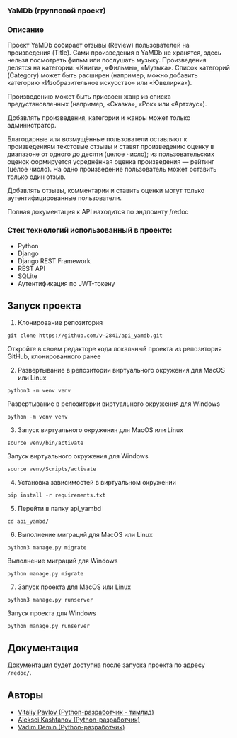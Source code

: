 ### YaMDb (групповой проект)
### Описание
Проект YaMDb собирает отзывы (Review) пользователей на произведения (Title).
Сами произведения в YaMDb не хранятся, здесь нельзя посмотреть фильм или послушать музыку.
Произведения делятся на категории: «Книги», «Фильмы», «Музыка».
Список категорий (Category) может быть расширен (например, можно добавить категорию «Изобразительное искусство» или «Ювелирка»).

Произведению может быть присвоен жанр из списка предустановленных (например, «Сказка», «Рок» или «Артхаус»).

Добавлять произведения, категории и жанры может только администратор.

Благодарные или возмущённые пользователи оставляют к произведениям текстовые отзывы и ставят произведению оценку в диапазоне от одного до десяти (целое число); из пользовательских оценок формируется усреднённая оценка произведения — рейтинг (целое число). На одно произведение пользователь может оставить только один отзыв.

Добавлять отзывы, комментарии и ставить оценки могут только аутентифицированные пользователи.

Полная документация к API находится по эндпоинту /redoc

### Стек технологий использованный в проекте:
-   Python
-   Django
-   Django REST Framework
-   REST API
-   SQLite
-   Аутентификация по JWT-токену

## Запуск проекта
1. Клонирование репозитория
```
git clone https://github.com/v-2841/api_yamdb.git
```
Откройте в своем редакторе кода локальный проекта из репозитория GitHub, клонированного ранее

2. Развертывание в репозитории виртуального окружения для MacOS или Linux
```
python3 -m venv venv
```
Развертывание в репозитории виртуального окружения для Windows
```
python -m venv venv
```

3. Запуск виртуального окружения для MacOS или Linux
```
source venv/bin/activate
```
Запуск виртуального окружения для Windows
```
source venv/Scripts/activate
```

4. Установка зависимостей в виртуальном окружении
```
pip install -r requirements.txt
```

5. Перейти в папку api_yambd
```
cd api_yambd/
```

6. Выполнение миграций для MacOS или Linux
```
python3 manage.py migrate
```
Выполнение миграций для Windows
```
python manage.py migrate
```

7. Запуск проекта для MacOS или Linux
```
python3 manage.py runserver
```
Запуск проекта для Windows
```
python manage.py runserver
```

## Документация
Документация будет доступна после запуска проекта по адресу `/redoc/`.

## Авторы
- [Vitaliy Pavlov (Python-разработчик - тимлид)](https://github.com/v-2841)
- [Aleksei Kashtanov (Python-разработчик)](https://github.com/frensiss2001)
- [Vadim Demin (Python-разработчик)](https://github.com/Jaguar0505)
